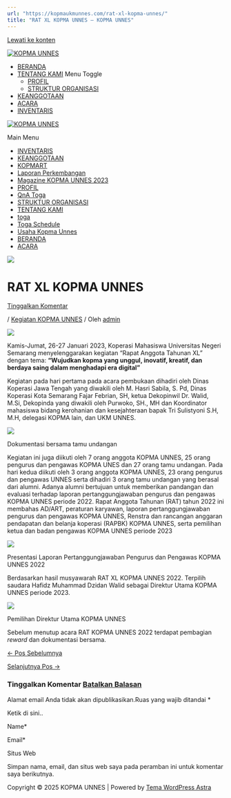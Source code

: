 ```yaml
---
url: "https://kopmaukmunnes.com/rat-xl-kopma-unnes/"
title: "RAT XL KOPMA UNNES – KOPMA UNNES"
---
```


[Lewati ke konten](https://kopmaukmunnes.com/rat-xl-kopma-unnes/#content "Lewati ke konten")

[![KOPMA UNNES](https://kopmaukmunnes.com/wp-content/uploads/2021/07/cropped-kopma-unnes.png)](https://kopmaukmunnes.com/)

- [BERANDA](https://kopmaukmunnes.com/)
- [TENTANG KAMI](https://kopmaukmunnes.com/tentang-kami/) Menu Toggle
  - [PROFIL](https://kopmaukmunnes.com/profil/)
  - [STRUKTUR ORGANISASI](https://kopmaukmunnes.com/struktur-organisasi/)
- [KEANGGOTAAN](https://kopmaukmunnes.com/keanggotaan/)
- [ACARA](https://kopmaukmunnes.com/blog/)
- [INVENTARIS](https://kopmaukmunnes.com/inventaris/)

[![KOPMA UNNES](https://kopmaukmunnes.com/wp-content/uploads/2021/07/cropped-kopma-unnes.png)](https://kopmaukmunnes.com/)

Main Menu

- [INVENTARIS](https://kopmaukmunnes.com/inventaris/)
- [KEANGGOTAAN](https://kopmaukmunnes.com/keanggotaan/)
- [KOPMART](https://kopmaukmunnes.com/elementor-1642/)
- [Laporan Perkembangan](https://kopmaukmunnes.com/laporan-perkembangan/)
- [Magazine KOPMA UNNES 2023](https://kopmaukmunnes.com/magazine-kopma-unnes-2023/)
- [PROFIL](https://kopmaukmunnes.com/profil/)
- [QnA Toga](https://kopmaukmunnes.com/jadwal-toga/)
- [STRUKTUR ORGANISASI](https://kopmaukmunnes.com/struktur-organisasi/)
- [TENTANG KAMI](https://kopmaukmunnes.com/tentang-kami/)
- [toga](https://kopmaukmunnes.com/elementor-1661/)
- [Toga Schedule](https://kopmaukmunnes.com/toga-schedule/)
- [Usaha Kopma Unnes](https://kopmaukmunnes.com/usaha-kopma-unnes/)
- [BERANDA](https://kopmaukmunnes.com/)
- [ACARA](https://kopmaukmunnes.com/blog/)

![](https://kopmaukmunnes.com/wp-content/uploads/2023/03/1-1024x576.jpg)

# RAT XL KOPMA UNNES

[Tinggalkan Komentar](https://kopmaukmunnes.com/rat-xl-kopma-unnes/#respond)

/ [Kegiatan KOPMA UNNES](https://kopmaukmunnes.com/category/kegiatan-kopma-unnes/) / Oleh [admin](https://kopmaukmunnes.com/author/admin_kopma/ "Lihat seluruh tulisan oleh admin")

![](http://kopma.ukm.unnes.ac.id/wp-content/uploads/2023/03/1-1024x576.jpg)

Kamis-Jumat, 26-27 Januari 2023, Koperasi Mahasiswa Universitas Negeri Semarang menyelenggarakan kegiatan “Rapat Anggota Tahunan XL” dengan tema: **“Wujudkan kopma yang unggul, inovatif, kreatif, dan berdaya saing dalam menghadapi era digital”**

Kegiatan pada hari pertama pada acara pembukaan dihadiri oleh Dinas Koperasi Jawa Tengah yang diwakili oleh M. Hasri Sabila, S. Pd, Dinas Koperasi Kota Semarang Fajar Febrian, SH, ketua Dekopinwil Dr. Walid, M.Si, Dekopinda yang diwakili oleh Purwoko, SH., MH dan Koordinator mahasiswa bidang kerohanian dan kesejahteraan bapak Tri Sulistyoni S.H, M.H, delegasi KOPMA lain, dan UKM UNNES.

![](http://kopma.ukm.unnes.ac.id/wp-content/uploads/2023/03/2.jpg)

Dokumentasi bersama tamu undangan

Kegiatan ini juga diikuti oleh 7 orang anggota KOPMA UNNES, 25 orang pengurus dan pengawas KOPMA UNES dan 27 orang tamu undangan. Pada hari kedua diikuti oleh 3 orang anggota KOPMA UNNES, 23 orang pengurus dan pengawas UNNES serta dihadiri 3 orang tamu undangan yang berasal dari alumni. Adanya alumni bertujuan untuk memberikan pandangan dan evaluasi terhadap laporan pertanggungjawaban pengurus dan pengawas KOPMA UNNES periode 2022. Rapat Anggota Tahunan (RAT) tahun 2022 ini membahas AD/ART, peraturan karyawan, laporan pertanggungjawaban pengurus dan pengawas KOPMA UNNES, Renstra dan rancangan anggaran pendapatan dan belanja koperasi (RAPBK) KOPMA UNNES, serta pemilihan ketua dan badan pengawas KOPMA UNNES periode 2023

![](http://kopma.ukm.unnes.ac.id/wp-content/uploads/2023/03/3.jpg)

Presentasi Laporan Pertanggungjawaban Pengurus dan Pengawas KOPMA UNNES 2022

Berdasarkan hasil musyawarah RAT XL KOPMA UNNES 2022. Terpilih saudara Hafidz Muhammad Dzidan Walid sebagai Direktur Utama KOPMA UNNES periode 2023.

![](http://kopma.ukm.unnes.ac.id/wp-content/uploads/2023/03/4.jpg)

Pemilihan Direktur Utama KOPMA UNNES

Sebelum menutup acara RAT KOPMA UNNES 2022 terdapat pembagian _reward_ dan dokumentasi bersama.

[← Pos Sebelumnya](https://kopmaukmunnes.com/pendidikan-lanjut-koperasi-dikjutkop-2022-se-pulau-jawa-first-time-offline/ "  Pendidikan Lanjut Koperasi (DIKJUTKOP) 2022 Se-Pulau Jawa #First Time Offline")

[Selanjutnya Pos →](https://kopmaukmunnes.com/berbagi-keberkahan-dibulan-ramadhan-berbagi-takjil-bersama-kopma-unnes/ "Berbagi Keberkahan Dibulan Ramadhan 1#Berbagi Takjil Bersama Kopma UNNES")

### Tinggalkan Komentar [Batalkan Balasan](https://kopmaukmunnes.com/rat-xl-kopma-unnes/\#respond)

Alamat email Anda tidak akan dipublikasikan.Ruas yang wajib ditandai \*

Ketik di sini..

Name\*

Email\*

Situs Web

Simpan nama, email, dan situs web saya pada peramban ini untuk komentar saya berikutnya.

Copyright © 2025 KOPMA UNNES \| Powered by [Tema WordPress Astra](https://wpastra.com/)